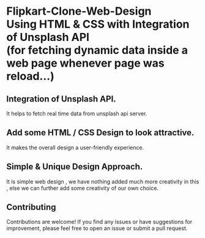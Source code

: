 # Flipkart-Clone-Web-Design<br> Using HTML & CSS with Integration of Unsplash API<br>(for fetching dynamic data inside a web page whenever page was reload...)

## Integration of Unsplash API.
It helps to fetch real time data from unsplash api server.

## Add some HTML / CSS Design to look attractive.
It makes the overall design a user-friendly experience.

## Simple & Unique Design Approach.
It is simple web design , we have nothing added much more creativity in this , else we can further add some creativity of our own choice.

## Contributing

Contributions are welcome! If you find any issues or have suggestions for improvement, please feel free to open an issue or submit a pull request.
